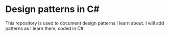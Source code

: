 # Design patterns in C\#

This repository is used to document design patterns I learn about. I will add patterns as I learn them, coded in C\#.
